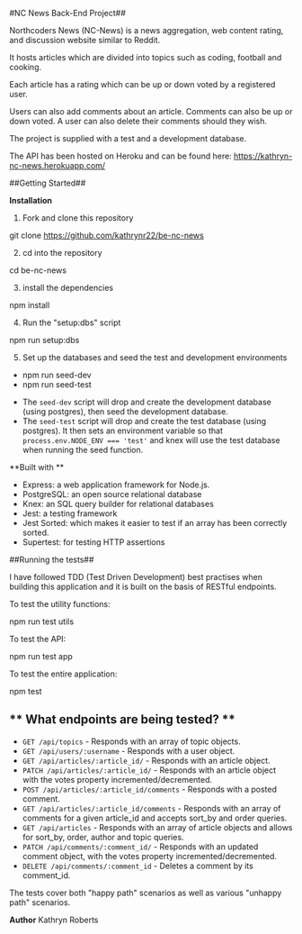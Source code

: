 #NC News Back-End Project##

Northcoders News (NC-News) is a news aggregation, web content rating, and discussion website similar to Reddit.

It hosts articles which are divided into topics such as coding, football and cooking.

Each article has a rating which can be up or down voted by a registered user.

Users can also add comments about an article. Comments can also be up or down voted. A user can also delete their comments should they wish.

The project is supplied with a test and a development database.

The API has been hosted on Heroku and can be found here: https://kathryn-nc-news.herokuapp.com/

##Getting Started##

**Installation**

1. Fork and clone this repository

git clone https://github.com/kathrynr22/be-nc-news

2. cd into the repository

cd be-nc-news

3. install the dependencies

npm install

4. Run the "setup:dbs" script

npm run setup:dbs

5. Set up the databases and seed the test and development environments

- npm run seed-dev
- npm run seed-test

* The `seed-dev` script will drop and create the development database (using postgres), then seed the development database.
* The `seed-test` script will drop and create the test database (using postgres). It then sets an environment variable so that `process.env.NODE_ENV === 'test'` and knex will use the test database when running the seed function.

**Built with **

- Express: a web application framework for Node.js.
- PostgreSQL: an open source relational database
- Knex: an SQL query builder for relational databases
- Jest: a testing framework
- Jest Sorted: which makes it easier to test if an array has been correctly sorted.
- Supertest: for testing HTTP assertions

##Running the tests##

I have followed TDD (Test Driven Development) best practises when building this application and it is built on the basis of RESTful endpoints.

To test the utility functions:

npm run test utils

To test the API:

npm run test app

To test the entire application:

npm test

## ** What endpoints are being tested? **

- `GET /api/topics` - Responds with an array of topic objects.
- `GET /api/users/:username` - Responds with a user object.
- `GET /api/articles/:article_id/` - Responds with an article object.
- `PATCH /api/articles/:article_id/` - Responds with an article object with the votes property incremented/decremented.
- `POST /api/articles/:article_id/comments` - Responds with a posted comment.
- `GET /api/articles/:article_id/comments` - Responds with an array of comments for a given article_id and accepts sort_by and order queries.
- `GET /api/articles` - Responds with an array of article objects and allows for sort_by, order, author and topic queries.
- `PATCH /api/comments/:comment_id/` - Responds with an updated comment object, with the votes property incremented/decremented.
- `DELETE /api/comments/:comment_id` - Deletes a comment by its comment_id.

The tests cover both "happy path" scenarios as well as various "unhappy path" scenarios.

**Author**
Kathryn Roberts
